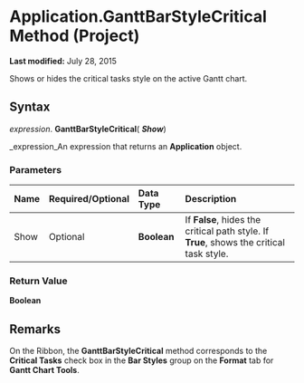 
# Application.GanttBarStyleCritical Method (Project)

 **Last modified:** July 28, 2015

Shows or hides the critical tasks style on the active Gantt chart.

## Syntax

 _expression_. **GanttBarStyleCritical**( **_Show_**)

 _expression_An expression that returns an  **Application** object.


### Parameters



|**Name**|**Required/Optional**|**Data Type**|**Description**|
|:-----|:-----|:-----|:-----|
|Show|Optional| **Boolean**|If  **False**, hides the critical path style. If  **True**, shows the critical task style.|

### Return Value

 **Boolean**


## Remarks

On the Ribbon, the  **GanttBarStyleCritical** method corresponds to the **Critical Tasks** check box in the **Bar Styles** group on the **Format** tab for **Gantt Chart Tools**.

